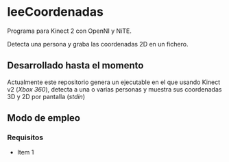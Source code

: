 # leeCoordenadas
Programa para Kinect 2 con OpenNI y NiTE.

Detecta una persona y graba las coordenadas 2D en un fichero.

## Desarrollado hasta el momento
Actualmente este repositorio genera un ejecutable en el que usando Kinect v2 (*Xbox 360*), detecta a una o varias personas y muestra sus coordenadas 3D y 2D por pantalla (*stdin*)

## Modo de empleo
### Requisitos
  * Item 1
